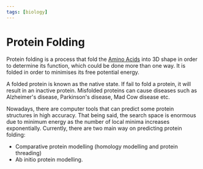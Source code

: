 ```yaml
---
tags: [biology]
---
```


# Protein Folding

Protein folding is a process that fold the [Amino Acids](202308082207.md) into
3D shape in order to determine its function, which could be done more than one
way. It is folded in order to minimises its free potential energy.

A folded protein is known as the native state. If fail to fold a protein,
it will result in an inactive protein. Misfolded proteins can cause diseases
such as Alzheimer's disease, Parkinson's disease, Mad Cow disease etc.

Nowadays, there are computer tools that can predict some protein structures in
high accuracy. That being said, the search space is enormous due to minimum
energy as the number of local minima increases exponentially. Currently, there
are two main way on predicting protein folding:
- Comparative protein modelling (homology modelling and protein threading)
- Ab initio protein modelling.
